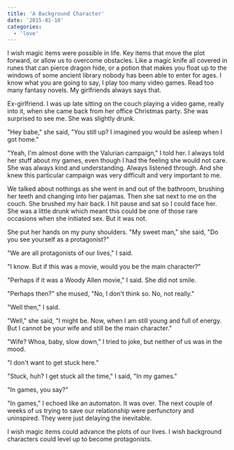 ```yaml
---
title: 'A Background Character'
date: '2015-01-10'
categories:
  - 'love'
---
```


I wish magic items were possible in life. Key items that move the plot forward,
or allow us to overcome obstacles. Like a magic knife all covered in runes that
can pierce dragon hide, or a potion that makes you float up to the windows of
some ancient library nobody has been able to enter for ages. I know what you are
going to say, I play too many video games. Read too many fantasy novels. My
girlfriends always says that.

<!-- truncate -->


Ex-girlfriend. I was up late sitting on the couch playing a video game, really
into it, when she came back from her office Christmas party. She was surprised
to see me. She was slightly drunk.

"Hey babe," she said, "You still up? I imagined you would be asleep when I got
home."

"Yeah, I'm almost done with the Valurian campaign," I told her. I always told
her stuff about my games, even though I had the feeling she would not care. She
was always kind and understanding. Always listened through. And she knew this
particular campaign was very difficult and very important to me.

We talked about nothings as she went in and out of the bathroom, brushing her
teeth and changing into her pajamas. Then she sat next to me on the couch. She
brushed my hair back. I hit pause and sat so I could face her. She was a little
drunk which meant this could be one of those rare occasions when she initiated
sex. But it was not.

She put her hands on my puny shoulders. "My sweet man," she said, "Do you see
yourself as a protagonist?"

"We are all protagonists of our lives," I said.

"I know. But if this was a movie, would you be the main character?"

"Perhaps if it was a Woody Allen movie," I said. She did not smile.

"Perhaps then?" she mused, "No, I don't think so. No, not really."

"Well then," I said.

"Well," she said, "I might be. Now, when I am still young and full of energy.
But I cannot be your wife and still be the main character."

"Wife? Whoa, baby, slow down," I tried to joke, but neither of us was in the
mood.

"I don't want to get stuck here."

"Stuck, huh? I get stuck all the time," I said, "In my games."

"In games, you say?"

"In games," I echoed like an automaton. It was over. The next couple of weeks of
us trying to save our relationship were perfunctory and uninspired. They were
just delaying the inevitable.

I wish magic items could advance the plots of our lives. I wish background
characters could level up to become protagonists.
